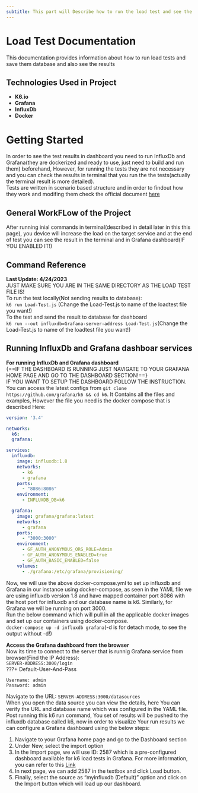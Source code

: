 ```yaml
---
subtitle: This part will Describe how to run the load test and see the results
---
```

# Load Test Documentation  

This documentation provides information about how to run load tests and save them database and also see the results  


## **Technologies Used in Project**  
* **K6.io**
* **Grafana**
* **InfluxDb**
* **Docker**

# **Getting Started**  
In order to see the test results in dashboard you need to run InfluxDb and Grafana(they are dockerized and ready to use, just need to build and run them) beforehand, However, for running the tests they are not necessary and you can check the results in terminal that you run the the tests(actually the terminal result is more detailed).  
Tests are written in scenario based structure and in order to findout how they work and modifing them check the official document [here](https://k6.io/)

## **General WorkFLow of the Project**  
After running inial commands in terminal(described in detail later in this this page), you device will increase the load on the target service and at the end of test you can see the result in the terminal and in Grafana dashboard(IF YOU ENABLED IT!)  


## **Command Reference**  
**Last Update: 4/24/2023**  
JUST MAKE SURE YOU ARE IN THE SAME DIRECTORY AS THE LOAD TEST FILE IS!  
To run the test locally(Not sending results to database):  
`k6 run Load-Test.js` (Change the Load-Test.js to name of the loadtest file you want!)  
To the test and send the result to database for dashboard  
`k6 run --out influxdb=Grafana-server-address Load-Test.js`(Change the Load-Test.js to name of the loadtest file you want!)  
## **Running InfluxDb and Grafana dashboar services**  
**For running InfluxDb and Grafana dashboard**  
{==IF THE DASHBOARD IS RUNNING JUST NAVIGATE TO YOUR GRAFANA HOME PAGE AND GO TO THE DASHBOARD SECTION!==}  
IF YOU WANT TO SETUP THE DASHBOARD FOLLOW THE INSTRUCTION.  
You can access the latest configs from `git clone https://github.com/grafana/k6 && cd k6`. It Contains all the files and examples, However the file you need is the docker compose that is described Here:  

``` yaml
version: '3.4'

networks:
  k6:
  grafana:

services:
  influxdb:
    image: influxdb:1.8
    networks:
      - k6
      - grafana
    ports:
      - "8086:8086"
    environment:
      - INFLUXDB_DB=k6

  grafana:
    image: grafana/grafana:latest
    networks:
      - grafana
    ports:
      - "3000:3000"
    environment:
      - GF_AUTH_ANONYMOUS_ORG_ROLE=Admin
      - GF_AUTH_ANONYMOUS_ENABLED=true
      - GF_AUTH_BASIC_ENABLED=false
    volumes:
      - ./grafana:/etc/grafana/provisioning/
```
Now, we will use the above docker-compose.yml to set up influxdb and Grafana in our instance using docker-compose, as seen in the YAML file we are using influxdb version 1.8 and have mapped container port 8086 with the host port for influxdb and our database name is k6. Similarly, for Grafana we will be running on port 3000.  
Run the below command which will pull in all the applicable docker images and set up our containers using docker-compose.  
`docker-compose up -d influxdb grafana`(-d is for detach mode, to see the output without -d!)  

**Access the Grafana dashboard from the browser**  
Now its time to connect to the server that is runnig Grafana service from browser(Find the IP Address):  
`SERVER-ADDRESS:3000/login`  
???+ Default-User-And-Pass

    Username: admin  
    Password: admin

Navigate to the URL: `SERVER-ADDRESS:3000/datasources`  
When you open the data source you can view the details, here You can verify the URL and database name which was configured in the YAML file.  
Post running this k6 run command, You set of results will be pushed to the influxdb database called k6, now in order to visualize Your run results we can configure a Grafana dashboard using the below steps:  
1. Navigate to your Grafana home page and go to the Dashboard section
2. Under New, select the import option
3. In the Import page, we will use ID: 2587 which is a pre-configured dashboard available for k6 load tests in Grafana. For more information, you can refer to this [Link](https://grafana.com/grafana/dashboards/2587-k6-load-testing-results/)
4. In next page, we can add 2587 in the textbox and click Load button.
5. Finally, select the source as “myinfluxdb (Default)” option and click on the Import button which will load up our dashboard.

